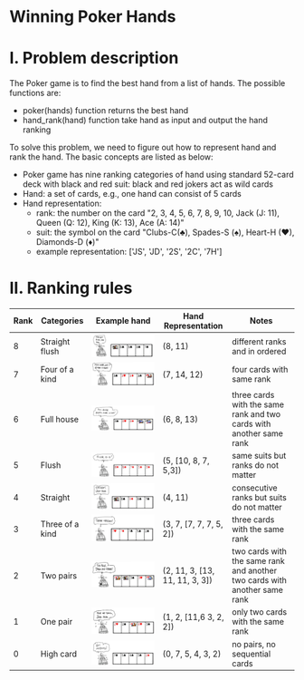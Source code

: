 # Winning Poker Hands

# I. Problem description

The Poker game is to find the best hand from a list of hands. The possible functions are:

- poker(hands) function returns the best hand
- hand_rank(hand) function take hand as input and output the hand ranking

To solve this problem, we need to figure out how to represent hand and rank the hand. The basic concepts are listed as below:
- Poker game has nine ranking categories of hand using standard 52-card deck with black and red suit: black and red jokers act as wild cards
- Hand: a set of cards, e.g., one hand can consist of 5 cards
- Hand representation: 
  - rank: the number on the card "2, 3, 4, 5, 6, 7, 8, 9, 10, Jack (J: 11), Queen (Q: 12), King (K: 13), Ace (A: 14)" 
  - suit: the symbol on the card "Clubs-C(♣), Spades-S (♠), Heart-H (♥), Diamonds-D (♦)"
  - example representation: ['JS', 'JD', '2S', '2C', '7H']



# II. Ranking rules

| Rank | Categories | Example hand |   Hand Representation   | Notes |
| ---- | ---------- | ------------ | ------------------- | ----- |
|  8   | Straight flush | ![straight_flush](img/straight_flush.jpg) | (8, 11) | different ranks and in ordered |
|  7   | Four of a kind | ![four_kind](img/four_kind.jpg) | (7, 14, 12) | four cards with same rank |
|  6   | Full house | ![full_house](img/full_house.jpg) | (6, 8, 13) | three cards with the same rank and two cards with another same rank |
|  5   | Flush | ![flush](img/flush.jpg) | (5, [10, 8, 7, 5,3]) | same suits but ranks do not matter |
|  4   | Straight | ![straight](img/straight.jpg) | (4, 11) | consecutive ranks but suits do not matter |
|  3   | Three of a kind | ![three_kind](img/three_kind.jpg) | (3, 7, [7, 7, 7, 5, 2]) | three cards with the same rank |
|  2   | Two pairs | ![two_pair](img/two_pair.jpg) | (2, 11, 3, [13, 11, 11, 3, 3]) | two cards with the same rank and another two cards with another same rank |
|  1   | One pair | ![one_pair](img/one_pair.jpg) | (1, 2, [11,6 3, 2, 2]) | only two cards with the same rank |
|  0   | High card | ![high_card](img/high_card.jpg) | (0, 7, 5, 4, 3, 2) | no pairs, no sequential cards |
